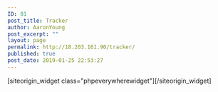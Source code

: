 ```yaml
---
ID: 81
post_title: Tracker
author: AaronYoung
post_excerpt: ""
layout: page
permalink: http://18.203.161.90/tracker/
published: true
post_date: 2019-01-25 22:53:27
---
```

<div id="pl-81"  class="panel-layout" ><div id="pg-81-0"  class="panel-grid panel-no-style"  data-style="{&quot;background_image_attachment&quot;:false,&quot;background_display&quot;:&quot;tile&quot;,&quot;cell_alignment&quot;:&quot;flex-start&quot;}"  data-ratio="1"  data-ratio-direction="right" ><div id="pgc-81-0-0"  class="panel-grid-cell"  data-weight="1" ><div id="panel-81-0-0-0" class="so-panel widget widget_phpeverywherewidget phpeverywherewidget panel-first-child panel-last-child" data-index="0" data-style="{&quot;background_image_attachment&quot;:false,&quot;background_display&quot;:&quot;tile&quot;,&quot;animation_once&quot;:&quot;&quot;}" >[siteorigin_widget class="phpeverywherewidget"]<input type="hidden" value="{&quot;instance&quot;:{&quot;title&quot;:&quot;&quot;,&quot;content&quot;:&quot;&lt;p style=\&quot;text-align: center;\&quot;&gt;\u8f93\u5165\u60a8\u60f3\u8981\u67e5\u8be2\u7684\u5305\u88f9\u8ffd\u8e2a\u53f7\u7801:&lt;\/p&gt;\n\n\n&lt;form method=\&quot;get\&quot; action=\&quot;\/tracker\/\&quot; class=\&quot;form-group\&quot; method=\&quot;get\&quot; style=\&quot;width: 90%; max-width: 800px; margin: 0 auto;\&quot;&gt;\n&lt;div class=\&quot;\&quot; style=\&quot;background-color: #78b827; text-align: center;\&quot;&gt;&lt;span style=\&quot;font-size: 1.5em; margin: 0; color: #ffffff; line-height: 61px; letter-spacing: 6px;\&quot;&gt;\u7269\u6d41\u8fdb\u7a0b\u67e5\u8be2&lt;\/span&gt;&lt;\/div&gt;\n&lt;div style=\&quot;padding: 20px 16px 0px 16px; background-color: #f8f7f7; min-height: 200px;\&quot;&gt;\n&lt;div style=\&quot;float: left; width: 100%; display: flex; justify-content: space-between; margin: 0px 0px 15px 0px;\&quot;&gt;&lt;label style=\&quot;width: 33.2%; height: 40px; line-height: 40px; text-align: center; margin: 0 auto;\&quot;&gt;\u5305\u88f9\u5355\u53f7&lt;\/label&gt;&lt;\/div&gt;\n&lt;div style=\&quot;clear: both;\&quot;&gt;&lt;\/div&gt;\n&lt;div style=\&quot;width: 100%; float: left; display: flex; justify-content: space-between; padding: 0; margin: 0px 0px 20px 0px;\&quot; class=\&quot;form-group is-empty\&quot;&gt;\n&lt;textarea cols=\&quot;10\&quot; placeholder=\&quot;\u5355\u53f7\&quot;\\&gt;&lt;\/textarea&gt;&lt;\/div&gt;\n&lt;div style=\&quot;clear: both;\&quot;&gt;&lt;\/div&gt;\n&lt;div style=\&quot;float: left; width: 100%; display: flex; justify-content: space-between;\&quot;&gt;&lt;button type=\&quot;\&quot; class=\&quot;btn-hover\&quot; style=\&quot;background-color: #78b827; margin: 0 auto; height: 40px; outline: none; font-size: 16px; width: 120px; line-height: 40px; padding: 0 0 0 0;\&quot;&gt;\u70b9\u51fb\u67e5\u8be2&lt;\/button&gt;&lt;\/div&gt;\n&lt;\/div&gt;\n&lt;\/form&gt;\n\n&lt;?php\n\n$post_url = &#039;http:\/\/ttkeu.com\/track\/api&#039;;\n$number = &#039;BE964950997GB&#039;;\n$arg_data = array( &#039;numbers&#039; =&gt; $number );\n$data = json_encode( $arg_data );\n\n$args = array( &#039;header&#039; =&gt; array( &#039;Content-Type&#039; =&gt; &#039;application\/json&#039;, &#039;Authorization&#039; =&gt; &#039;oskhn1e8xgyivl09a5mj&#039;), &#039;body&#039; =&gt; $data );\n\n$response = wp_remote_post( esc_url_raw( $post_url ), $args );\n\nif ( is_wp_error( $response ) ) {\n    $error_message = $response-&gt;get_error_message();\n    echo \&quot;Something went wrong: $error_message\&quot;;\n} else {\n    echo &#039;Response:&lt;pre&gt;&#039;;\n    print_r( $response );\n    echo &#039;&lt;\/pre&gt;&#039;;\n}\n\n\/*\nif ( is_array( $response ) &amp;&amp; !is_wp_error($response) &amp;&amp; $response[&#039;response&#039;][&#039;code&#039;] == &#039;200&#039; ) {\n\t$header = $response[&#039;headers&#039;]; \/\/ array of http header lines\n\t$body = $response[&#039;body&#039;]; \/\/ use the content\n         \/\/echo $header;\n         echo $body;\n}\n*\/\n\n?&gt;\n&quot;,&quot;eds_animation_class&quot;:&quot;&quot;,&quot;animation&quot;:&quot;&quot;,&quot;anchor&quot;:&quot;&quot;,&quot;anchor-placement&quot;:&quot;&quot;,&quot;easing&quot;:&quot;&quot;,&quot;offset&quot;:&quot;&quot;,&quot;duration&quot;:&quot;&quot;,&quot;delay&quot;:&quot;&quot;,&quot;once&quot;:0,&quot;so_sidebar_emulator_id&quot;:&quot;phpeverywherewidget-8110000&quot;,&quot;option_name&quot;:&quot;widget_phpeverywherewidget&quot;},&quot;args&quot;:{&quot;before_widget&quot;:&quot;&lt;div id=\&quot;panel-81-0-0-0\&quot; class=\&quot;so-panel widget widget_phpeverywherewidget phpeverywherewidget panel-first-child panel-last-child\&quot; data-index=\&quot;0\&quot; data-style=\&quot;{&amp;quot;background_image_attachment&amp;quot;:false,&amp;quot;background_display&amp;quot;:&amp;quot;tile&amp;quot;,&amp;quot;animation_once&amp;quot;:&amp;quot;&amp;quot;}\&quot; &gt;&quot;,&quot;after_widget&quot;:&quot;&lt;\/div&gt;&quot;,&quot;before_title&quot;:&quot;&lt;h3 class=\&quot;widget-title\&quot;&gt;&quot;,&quot;after_title&quot;:&quot;&lt;\/h3&gt;&quot;,&quot;widget_id&quot;:&quot;widget-0-0-0&quot;}}" />[/siteorigin_widget]</div></div></div></div>